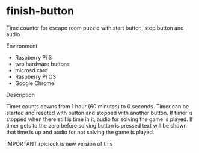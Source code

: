 # finish-button
Time counter for escape room puzzle with start button, stop button and audio

Environment
- Raspberry Pi 3
- two hardware buttons
- microsd card
- Raspberry Pi OS
- Google Chrome

Description

Timer counts downs from 1 hour (60 minutes) to 0 seconds. Timer can be started and reseted with button and stopped with another button. If timer is stopped when there still is time in it, audio for solving the game is played. If timer gets to the zero before solving button is pressed text will be shown that time is up and audio for not solving the game is played.


IMPORTANT
rpiclock is new version of this

